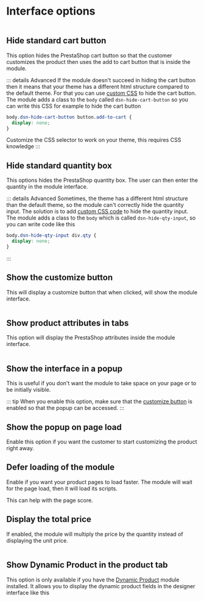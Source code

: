 # Interface options

<img srcset="/productdesigner/images/configuration.jpg 2x" class="mt-1">

## Hide standard cart button

This option hides the PrestaShop cart button so that the customer customizes the product then uses
the add to cart button that is inside the module.

::: details Advanced
If the module doesn't succeed in hiding the cart button then it means that your theme has a
different html structure compared to the default theme.
For that you can use [custom CSS](/productdesigner/06-custom-style.md) to hide the cart button.
The module adds a class to the `body` called `dsn-hide-cart-button` so you can write this CSS for
example to hide the cart button

```css
body.dsn-hide-cart-button button.add-to-cart {
  display: none;
}
```

Customize the CSS selector to work on your theme, this requires CSS knowledge
:::

## Hide standard quantity box

This options hides the PrestaShop quantity box. The user can then enter the quantity in the module
interface.

::: details Advanced
Sometimes, the theme has a different html structure than the default theme, so the module can't
correctly hide the quantity input.
The solution is to add [custom CSS code](/productdesigner/06-custom-style.md) to hide the quantity
input.
The module adds a class to the `body` which is called `dsn-hide-qty-input`, so you can write code
like this

```css
body.dsn-hide-qty-input div.qty {
  display: none;
}
```

:::

## Show the customize button

This will display a customize button that when clicked, will show the module interface.

<img srcset="/productdesigner/images/customize.jpg 2x">

## Show product attributes in tabs

This option will display the PrestaShop attributes inside the module interface.

<img srcset="/productdesigner/images/attributes.jpg 2x">

## Show the interface in a popup

This is useful if you don't want the module to take space on your page or to be initially visible.

::: tip
When you enable this option, make sure that the [customize button](#show-the-customize-button) is
enabled so that the popup can be accessed.
:::

## Show the popup on page load

Enable this option if you want the customer to start customizing the product right away.

## Defer loading of the module

Enable if you want your product pages to load faster. The module will wait for the page load, then
it will load its scripts.

This can help with the page score.

## Display the total price

If enabled, the module will multiply the price by the quantity instead of displaying the unit price.

<img srcset="/productdesigner/images/total-price.jpg 2x">

## Show Dynamic Product in the product tab

This option is only available if you have the [Dynamic Product](https://docs.prestalife.net/dynamicproduct/) module installed.
It allows you to display the dynamic product fields in the designer interface like this

<img srcset="/productdesigner/images/dynamic-designer.jpg 2x">

